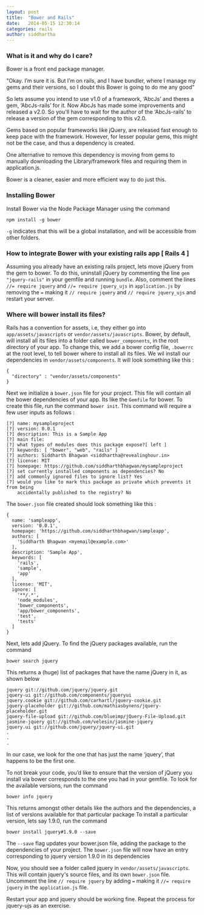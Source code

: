 ```yaml
---
layout: post
title:  "Bower and Rails"
date:   2014-05-15 12:30:14
categories: rails
author: siddhartha
---
```


### What is it and why do I care?

Bower is a front end package manager. 

"Okay. I’m sure it is. But I’m on rails, and I have bundler, where I manage my gems and their versions, so I doubt this Bower is going to do me any good"

So lets assume you intend to use v1.0 of a framework, ‘AbcJs’ and theres a gem, ‘AbcJs-rails’ for it. Now AbcJs has made some improvements and released a v2.0. So you'll have to wait for the author of the ‘AbcJs-rails’ to release a version of the gem corresponding to this v2.0.

Gems based on popular frameworks like jQuery, are released fast enough to keep pace with the framework. However, for lesser popular gems, this might not be the case, and thus a dependency is created.

One alternative to remove this dependency is moving from gems to manually downloading the Library/framework files and requiring them in application.js.

Bower is a cleaner, easier and more efficient way to do just this.

### Installing Bower

Install Bower via the Node Package Manager using the command

    npm install -g bower

`-g` indicates that this will be a global installation, and will be accessible from other folders.

### How to integrate Bower with your existing rails app [ Rails 4 ]

Assuming you already have an existing rails project, lets move jQuery from the gem to bower. To do this, uninstall jQuery by commenting the line `gem "jquery-rails"` in your gemfile and running `bundle`. Also, comment the lines `//= require jquery` and `//= require jquery_ujs` in `application.js` by removing the `=` making it `// require jquery` and `// require jquery_ujs` and restart your server.

### Where will bower install its files?

Rails has a convention for assets, i.e, they either go into `app/assets/javascripts` or `vendor/assets/javascripts`. Bower, by default, will install all its files into a folder called `bower_components`, in the root directory of your app. To change this, we add a bower config file, `.bowerrc` at the root level, to tell bower where to install all its files. We wil install our dependencies in `vendor/assets/components`. It will look something like this :

    {
      "directory" : "vendor/assets/components"
    }

Next we initialize a `bower.json` file for your project. This file will contain all the bower dependencies of your app. Its like the `Gemfile` for bower. To create this file, run the command `bower init`. This command will require a few user inputs as follows :

    [?] name: mysampleproject
    [?] version: 0.0.1
    [?] description: This is a Sample App
    [?] main file: 
    [?] what types of modules does this package expose?[ left ]
    [?] keywords: [ "bower", "web", "rails" ]
    [?] authors: Siddharth Bhagwan <siddhartha@revealinghour.in>
    [?] license: MIT
    [?] homepage: https://github.com/siddharthbhagwan/mysampleproject
    [?] set currently installed components as dependencies? No
    [?] add commonly ignored files to ignore list? Yes
    [?] would you like to mark this package as private which prevents it from being  
        accidentally published to the registry? No

The `bower.json` file created should look something like this :

    {
      name: 'sampleapp',
      version: '0.0.1',
      homepage: 'https://github.com/siddharthbhagwan/sampleapp',
      authors: [
        'Siddharth Bhagwan <myemail@example.com>'
      ],
      description: 'Sample App',
      keywords: [
        'rails',
        'sample',
        'app'
      ],
      license: 'MIT',
      ignore: [
        '**/.*',
        'node_modules',
        'bower_components',
        'app/bower_components',
        'test',
        'tests'
      ]
    }


Next, lets add jQuery. To find the jQuery packages available, run the command

`bower search jquery`

This returns a (huge) list of packages that have the name jQuery in it, as shown below

    jquery git://github.com/jquery/jquery.git
    jquery-ui git://github.com/components/jqueryui
    jquery.cookie git://github.com/carhartl/jquery-cookie.git
    jquery-placeholder git://github.com/mathiasbynens/jquery-placeholder.git
    jquery-file-upload git://github.com/blueimp/jQuery-File-Upload.git
    jasmine-jquery git://github.com/velesin/jasmine-jquery
    jquery.ui git://github.com/jquery/jquery-ui.git
    .
    .
    .


In our case, we look for the one that has just the name ‘jquery’, that happens to be the first one.

To not break your code, you’d like to ensure that the version of jQuery you install via bower corresponds to the one you had in your gemfile. To look for the available versions, run the command

`bower info jquery`

This returns amongst other details like the authors and the dependencies, a list of versions available for that particular package
To install a particular version, lets say 1.9.0, run the command

`bower install jquery#1.9.0 --save`

The `--save` flag updates your bower.json file, adding the package to the dependencies of your project. The `bower.json` file will now have an entry corresponding to jquery version 1.9.0 in its dependencies

Now, you should see a folder called jquery in `vendor/assets/javascripts`. This will contain jquery's source files, and its own `bower.json` file. Uncomment the line `// require jquery` by adding `=` making it `//= require jquery` in the `application.js` file.

Restart your app and jquery should be working fine. Repeat the process for jquery-ujs as an exercise.
